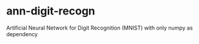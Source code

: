 # ann-digit-recogn
Artificial Neural Network for Digit Recognition (MNIST) with only numpy as dependency
